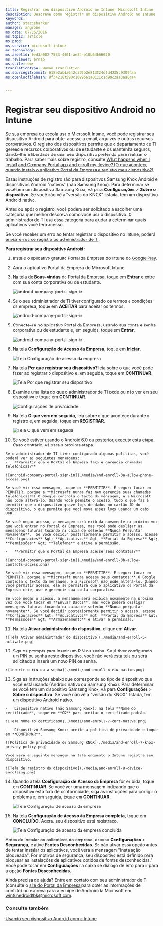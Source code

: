 ```yaml
---
title: Registrar seu dispositivo Android no Intune| Microsoft Intune
description: Descreve como registrar um dispositivo Android no Intune
keywords: 
author: staciebarker
manager: angrobe
ms.date: 07/26/2016
ms.topic: article
ms.prod: 
ms.service: microsoft-intune
ms.technology: 
ms.assetid: 0ed3a002-7533-4001-ae24-e10b64b66620
ms.reviewer: arnab
ms.suite: ems
translationtype: Human Translation
ms.sourcegitcommit: 618e2abda642c3b9b2e813824dfd4235c9309faa
ms.openlocfilehash: 8f342183590c1099661a0121c1d99c2aa3aa0ba4


---
```



# Registrar seu dispositivo Android no Intune

Se sua empresa ou escola usa o Microsoft Intune, você pode registrar seu dispositivo Android para obter acesso a email, arquivos e outros recursos corporativos. O registro dos dispositivos permite que o departamento de TI gerencie recursos corporativos ou de estudante e os mantenha seguros, dando-lhe a liberdade de usar seu dispositivo preferido para realizar o trabalho. Para saber mais sobre registro, consulte [What happens when I install and Company Portal app and enroll my device? (O que acontece quando instalo o aplicativo Portal da Empresa e registro meu dispositivo?)](what-happens-if-you-install-the-Company-Portal-app-and-enroll-your-device-in-intune-android.md).

Essas instruções de registro são para dispositivos Samsung Knox Android e dispositivos Android "nativos" (não Samsung Knox). Para determinar se você tem um dispositivo Samsung Knox, vá para **Configurações** &gt; **Sobre o dispositivo**. Se você não vê a "versão do KNOX" listada, tem um dispositivo Android nativo.

Antes ou após o registro, você poderá ser solicitado a escolher uma categoria que melhor descreva como você usa o dispositivo. O administrador de TI usa essa categoria para ajudar a determinar quais aplicativos você terá acesso.

Se você receber um erro ao tentar registrar o dispositivo no Intune, poderá [enviar erros de registro ao administrador de TI](send-enrollment-errors-to-your-it-administrator-android.md).

**Para registrar seu dispositivo Android:**

1.  Instale o aplicativo gratuito Portal da Empresa do Intune do [Google Play](http://play.google.com/store/apps/details?id=com.microsoft.windowsintune.companyportal).

2.  Abra o aplicativo Portal da Empresa do Microsoft Intune.

3.  Na tela de **Boas-vindas** do Portal da Empresa, toque em **Entrar** e entre com sua conta corporativa ou de estudante.

    ![android-company-portal-sign-in](./media/and-enroll-0-welcome-screen.png)   

4.  Se o seu administrador de TI tiver configurado os termos e condições da empresa, toque em **ACEITAR** para aceitar os termos.

    ![android-company-portal-sign-in](./media/and-enroll-3-accept-terms.png)

5.  Conecte-se no aplicativo Portal da Empresa, usando sua conta e senha corporativa ou de estudante e, em seguida, toque em **Entrar**.

    ![android-company-portal-sign-in](./media/and-enroll-2-cp-sign-in.png)

6.  Na tela **Configuração de Acesso da Empresa**, toque em **Iniciar**.

    ![Tela Configuração de acesso da empresa](./media/and-enroll-4a-comp-access-setup.png)

7.  Na tela **Por que registrar seu dispositivo?** leia sobre o que você pode fazer ao registrar o dispositivo e, em seguida, toque em **CONTINUAR**.

    ![Tela Por que registrar seu dispositivo](./media/and-enroll-4b-why-enroll.png)

8.  Examine uma lista do que o administrador de TI pode ou não ver em seu dispositivo e toque em **CONTINUAR**.

    ![Configurações de privacidade](./media/and-enroll-4c-we-care-privacy.png)

9.  Na tela **O que vem em seguida**, leia sobre o que acontece durante o registro e, em seguida, toque em **REGISTRAR**.

    ![Tela O que vem em seguida](./media/and-enroll-4d-what-comes-next.png)

10.  Se você estiver usando o Android 6.0 ou posterior, execute esta etapa. Caso contrário, vá para a próxima etapa.

    Se o administrador de TI tiver configurado algumas políticas, você poderá ver as seguintes mensagens:
    -   **Permitir que o Portal da Empresa faça e gerencie chamadas telefônicas?**

    ![android-company-portal-sign-in](./media/and-enroll-3a-allow-phone-access.png)

    Se você vir essa mensagem, toque em **PERMITIR**. É seguro tocar em PERMITIR, porque a **Microsoft nunca faz nem gerencia suas chamadas telefônicas**! O Google controla o texto da mensagem, e a Microsoft não pode alterá-lo. Quando você permite o acesso, tudo o que faz é permitir que o dispositivo grave logs de dados no cartão SD do dispositivo, o que permite que você mova esses logs usando um cabo USB.

    Se você negar acesso, a mensagem será exibida novamente na próxima vez que você entrar no Portal da Empresa, mas você pode desligar as mensagens futuras tocando na caixa de seleção **Nunca Perguntar Novamente**.  Se você decidir posteriormente permitir o acesso, acesse **Configurações** &gt; **Aplicativos** &gt; **Portal da Empresa** &gt; **Permissões** &gt; **Telefone** e ative a permissão.

    -   **Permitir que o Portal da Empresa acesse seus contatos?**

    ![android-company-portal-sign-in](./media/and-enroll-3b-allow-contacts-access.png)

    Se você vir essa mensagem, toque em **PERMITIR**. É seguro tocar em PERMITIR, porque a **Microsoft nunca acessa seus contatos!** O Google controla o texto da mensagem, e a Microsoft não pode alterá-lo. Quando você permitir acesso, ele só permitirá que o aplicativo do Portal da Empresa crie, use e gerencie sua conta corporativa.

    Se você negar o acesso, a mensagem será exibida novamente na próxima vez que você tocar em **Enviar Dados**, mas você poderá desligar mensagens futuras tocando na caixa de seleção **Nunca perguntar novamente**. Se você decidir posteriormente permitir o acesso, acesse **Configurações** &gt; **Aplicativos** &gt; **Portal da Empresa** &gt; **Permissões** &gt; **Armazenamento** e ativar a permissão.

11.  Na tela **Ativar administrador do dispositivo**, clique em **Ativar**.

    ![Tela Ativar administrador do dispositivo](./media/and-enroll-5-activate.png)

12.  Siga os prompts para inserir um PIN ou senha. Se já tiver configurado um PIN ou senha neste dispositivo, você não verá esta tela ou será solicitado a inserir um novo PIN ou senha.

    ![Inserir o PIN ou a senha](./media/and-enroll-6-PIN-native.png)

13.  Siga as instruções abaixo que corresponde ao tipo de dispositivo que você está usando (Android nativo ou Samsung Knox). Para determinar se você tem um dispositivo Samsung Knox, vá para **Configurações** &gt; **Sobre o dispositivo**. Se você não vê a "versão do KNOX" listada, tem um dispositivo Android nativo.

    -   Dispositivo nativo (não Samsung Knox): na tela **Nome do certificado**, toque em **OK** para aceitar o certificado padrão.

    ![Tela Nome do certificado](./media/and-enroll-7-cert-native.png)

    -   Dispositivo Samsung Knox: aceite a política de privacidade e toque em **CONFIRMAR**.

    ![Política de privacidade do Samsung KNOX](./media/and-enroll-7-knox-privacy-policy.png)

    Você verá a seguinte mensagem na tela enquanto o Intune registra seu dispositivo.

    ![Tela de registro do dispositivo](./media/and-enroll-8-device-enrolling.png)

14. Quando a tela **Configuração de Acesso da Empresa** for exibida, toque em **CONTINUAR**. Se você ver uma mensagem indicando que o dispositivo está fora de conformidade, siga as instruções para corrigir o problema e, em seguida, toque em **CONTINUAR**.

    ![Tela Configuração de acesso da empresa](./media/and-enroll-9-comp-access-setup.png)  

11. Na tela **Configuração de Acesso da Empresa completa**, toque em **CONCLUÍDO**. Agora, seu dispositivo está registrado.

    ![Tela Configuração de acesso da empresa concluída](./media/and-enroll-10-comp-access-setup-complete.png)

Antes de instalar os aplicativos da empresa, acesse **Configurações** &gt; **Segurança**, e ative **Fontes Desconhecidas**. Se não ativar essa opção antes de tentar instalar os aplicativos, você verá a mensagem "Instalação bloqueada". Por motivos de segurança, seu dispositivo está definido para bloquear as instalações de aplicativos obtidos de fontes desconhecidas." Você pode tocar em **Configurações** na caixa de diálogo de erro para ir para a opção **Fontes Desconhecidas**.

Ainda precisa de ajuda? Entre em contato com seu administrador de TI (consulte o [site do Portal da Empresa](http://portal.manage.microsoft.com) para obter as informações de contato) ou escreva para a equipe de Android da Microsoft em wintunedroidfbk@microsoft.com.


### Consulte também
[Usando seu dispositivo Android com o Intune](using-your-android-device-with-intune.md)



<!--HONumber=Jul16_HO4-->


